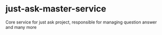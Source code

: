 # just-ask-master-service
Core service for just ask project, responsible for managing question answer and many more 
